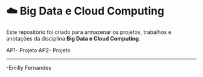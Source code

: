 # ☁️ Big Data e Cloud Computing

Este repositório foi criado para armazenar os projetos, trabalhos e anotações da disciplina **Big Data e Cloud Computing**.

AP1- Projeto
AP2- Projeto

---

-Emilly Fernandes
